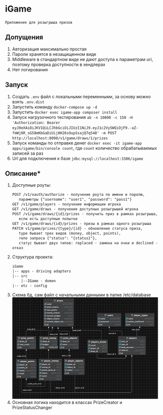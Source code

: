 # iGame
    Приложение для розыгрыша призов

## Допущения
1. Авторизация максимально простая
2. Пароли хранятся в незащищенном виде
3. Middleware в стандартном виде не дают доступа к параметрам uri, 
поэтому проверка доступности в хендлерах
4. Нет логирования

## Запуск
1. Создать ```.env``` файл с локальными переменными, за основу можно взять ```.env.dist```
2. Запустить команду ```docker-compose up -d```
3. Запустить ```docker exec igame-app composer install```
4. Запуск нагрузочного тестирования
    ```ab -n 10000 -c 150 -H 'Authorization: Bearer eyJ0eXAiOiJKV1QiLCJhbGciOiJIUzI1NiJ9.eyJ1c2VySWQiOjF9.-aZ-fmWj6R_sG58mKbGaDiUijHH26sOupSsajQ7q548' -m POST http://localhost:8090/v1/game/draws/1/prizes```
5. Запуск команды по отправке денег ```docker exec -it igame-app apps/igame/bin/console count```, где ```count``` количество обрабатываемых записей за раз
6. Url для подключения к базе ```jdbc:mysql://localhost:3306/igame```
    

## Описание*
1. Доступные роуты:
    ```
   POST /v1/oauth/authorize - получение роута по имени и паролю, 
       параметры {"username": "user1", "password": "pass1"}
   GET /v1/game/players - получение информации игрока
   GET /v1/game/draws - получение доступных розыгрышей игрока
   POST /v1/game/draws/{id}/prizes - получить приз в рамках розыгрыша,
       если есть доступные попытки
   GET /v1/game/draws/{id}/prizes - призы в рамках одного розыгрыша
   PATCH v1/game/prizes/{type}/{id} - обновление статуса приза, 
       type бывает трех видов (money, object, points), 
       тело запроса {"status": "{status}"}, 
       статус бывает двух типов: replaced - замена на очки и declined - отказ
   ```
2. Структура проекта:
    ```
   iGame
    |-- apps - driving adapters
    |-- src
        |--IGame - domen
    |-- etc - config
   ```
3. Схема бд, сам файл с начальными данными в папке /etc/database
![img.png](img.png)
4. Основная логика находится в классах PrizeCreator и PrizeStatusChanger